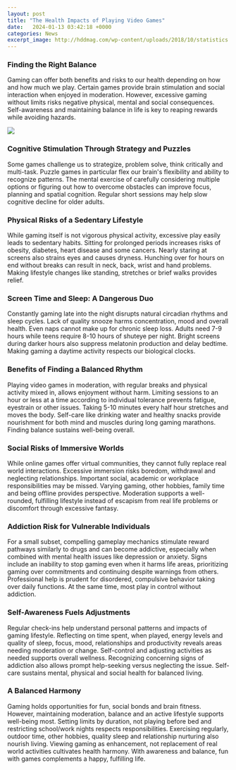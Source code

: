 ```yaml
---
layout: post
title: "The Health Impacts of Playing Video Games"
date:   2024-01-13 03:42:18 +0000
categories: News
excerpt_image: http://hddmag.com/wp-content/uploads/2018/10/statistics.jpg
---
```

### Finding the Right Balance

Gaming can offer both benefits and risks to our health depending on how and how much we play. Certain games provide brain stimulation and social interaction when enjoyed in moderation. However, excessive gaming without limits risks negative physical, mental and social consequences. Self-awareness and maintaining balance in life is key to reaping rewards while avoiding hazards.


![](http://hddmag.com/wp-content/uploads/2018/10/statistics.jpg)
### Cognitive Stimulation Through Strategy and Puzzles 

Some games challenge us to strategize, problem solve, think critically and multi-task. Puzzle games in particular flex our brain's flexibility and ability to recognize patterns. The mental exercise of carefully considering multiple options or figuring out how to overcome obstacles can improve focus, planning and spatial cognition. Regular short sessions may help slow cognitive decline for older adults. 

### Physical Risks of a Sedentary Lifestyle

While gaming itself is not vigorous physical activity, excessive play easily leads to sedentary habits. Sitting for prolonged periods increases risks of obesity, diabetes, heart disease and some cancers. Nearly staring at screens also strains eyes and causes dryness. Hunching over for hours on end without breaks can result in neck, back, wrist and hand problems. Making lifestyle changes like standing, stretches or brief walks provides relief.

### Screen Time and Sleep: A Dangerous Duo 

Constantly gaming late into the night disrupts natural circadian rhythms and sleep cycles. Lack of quality snooze harms concentration, mood and overall health. Even naps cannot make up for chronic sleep loss. Adults need 7-9 hours while teens require 8-10 hours of shuteye per night. Bright screens during darker hours also suppress melatonin production and delay bedtime. Making gaming a daytime activity respects our biological clocks.

### Benefits of Finding a Balanced Rhythm 

Playing video games in moderation, with regular breaks and physical activity mixed in, allows enjoyment without harm. Limiting sessions to an hour or less at a time according to individual tolerance prevents fatigue, eyestrain or other issues. Taking 5-10 minutes every half hour stretches and moves the body. Self-care like drinking water and healthy snacks provide nourishment for both mind and muscles during long gaming marathons. Finding balance sustains well-being overall.  

### Social Risks of Immersive Worlds

While online games offer virtual communities, they cannot fully replace real world interactions. Excessive immersion risks boredom, withdrawal and neglecting relationships. Important social, academic or workplace responsibilities may be missed. Varying gaming, other hobbies, family time and being offline provides perspective. Moderation supports a well-rounded, fulfilling lifestyle instead of escapism from real life problems or discomfort through excessive fantasy.

### Addiction Risk for Vulnerable Individuals

For a small subset, compelling gameplay mechanics stimulate reward pathways similarly to drugs and can become addictive, especially when combined with mental health issues like depression or anxiety. Signs include an inability to stop gaming even when it harms life areas, prioritizing gaming over commitments and continuing despite warnings from others. Professional help is prudent for disordered, compulsive behavior taking over daily functions. At the same time, most play in control without addiction.

### Self-Awareness Fuels Adjustments

Regular check-ins help understand personal patterns and impacts of gaming lifestyle. Reflecting on time spent, when played, energy levels and quality of sleep, focus, mood, relationships and productivity reveals areas needing moderation or change. Self-control and adjusting activities as needed supports overall wellness. Recognizing concerning signs of addiction also allows prompt help-seeking versus neglecting the issue. Self-care sustains mental, physical and social health for balanced living. 

### A Balanced Harmony

Gaming holds opportunities for fun, social bonds and brain fitness. However, maintaining moderation, balance and an active lifestyle supports well-being most. Setting limits by duration, not playing before bed and restricting school/work nights respects responsibilities. Exercising regularly, outdoor time, other hobbies, quality sleep and relationship nurturing also nourish living. Viewing gaming as enhancement, not replacement of real world activities cultivates health harmony. With awareness and balance, fun with games complements a happy, fulfilling life.